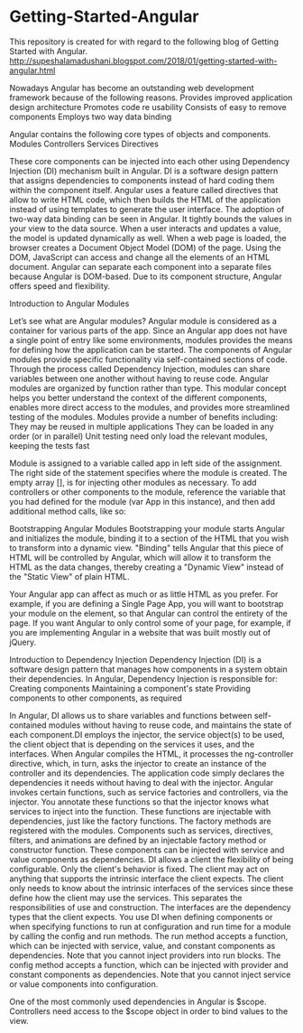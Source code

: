 # Getting-Started-Angular
This repository is created for with regard to the following blog of Getting Started with Angular.
http://supeshalamadushani.blogspot.com/2018/01/getting-started-with-angular.html

Nowadays Angular has become an outstanding web development framework because of the following reasons.
Provides improved application design architecture
Promotes code re usability
Consists of easy to remove components
Employs two way data binding

Angular contains the following core types of objects and components.
Modules
Controllers
Services
Directives

These core components can be injected into each other using Dependency Injection (DI) mechanism built in Angular. DI is a software design pattern that assigns dependencies to components instead of hard coding them within the component itself. Angular uses a feature called directives that allow to write HTML code, which then builds the HTML of the application instead of using templates to generate the user interface. The adoption of two-way data binding can be seen in Angular. It tightly bounds the values in your view to the data source. When a user interacts and updates a value, the model is updated dynamically as well.
When a web page is loaded, the browser creates a Document Object Model (DOM) of the page. Using the DOM, JavaScript can access and change all the elements of an HTML document. Angular can separate each component into a separate files because Angular is DOM-based. Due to its component structure, Angular offers speed and flexibility.

Introduction to Angular Modules

Let’s see what are Angular modules? Angular module is considered as a container for various parts of the app. Since an Angular app does not have a single point of entry like some environments, modules provides the means for defining how the application can be started. The components of Angular modules provide specific functionality via self-contained sections of code. Through the process called Dependency Injection, modules can share variables between one another without having to reuse code. Angular modules are organized by function rather than type. This modular concept helps you better understand the context of the different components, enables more direct access to the modules, and provides more streamlined testing of the modules. Modules provide a number of benefits including:
They may be reused in multiple applications
They can be loaded in any order (or in parallel)
Unit testing need only load the relevant modules, keeping the tests fast
 
Module is assigned to a variable called app in left side of the assignment. The right side of the statement specifies where the module is created. The empty array [], is for injecting other modules as necessary.
To add controllers or other components to the module, reference the variable that you had defined for the module (var App in this instance), and then add additional method calls, like so:

Bootstrapping Angular Modules
Bootstrapping your module starts Angular and initializes the module, binding it to a section of the HTML that you wish to transform into a dynamic view. "Binding" tells Angular that this piece of HTML will be controlled by Angular, which will allow it to transform the HTML as the data changes, thereby creating a "Dynamic View" instead of the "Static View" of plain HTML. 

Your Angular app can affect as much or as little HTML as you prefer. For example, if you are defining a Single Page App, you will want to bootstrap your module on the <html> element, so that Angular can control the entirety of the page.
If you want Angular to only control some of your page, for example, if you are implementing Angular in a website that was built mostly out of jQuery.

Introduction to Dependency Injection
Dependency Injection (DI) is a software design pattern that manages how components in a system obtain their dependencies. In Angular, Dependency Injection is responsible for:
Creating components
Maintaining a component's state
Providing components to other components, as required

In Angular, DI allows us to share variables and functions between self-contained modules without having to reuse code, and maintains the state of each component.DI employs the injector, the service object(s) to be used, the client object that is depending on the services it uses, and the interfaces. When Angular compiles the HTML, it processes the ng-controller directive, which, in turn, asks the injector to create an instance of the controller and its dependencies. The application code simply declares the dependencies it needs without having to deal with the injector. Angular invokes certain functions, such as service factories and controllers, via the injector. You annotate these functions so that the injector knows what services to inject into the function. These functions are injectable with dependencies, just like the factory functions. The factory methods are registered with the modules. Components such as services, directives, filters, and animations are defined by an injectable factory method or constructor function. These components can be injected with service and value components as dependencies.
DI allows a client the flexibility of being configurable. Only the client's behavior is fixed. The client may act on anything that supports the intrinsic interface the client expects. The client only needs to know about the intrinsic interfaces of the services since these define how the client may use the services. This separates the responsibilities of use and construction. The interfaces are the dependency types that the client expects. You use DI when defining components or when specifying functions to run at configuration and run time for a module by calling the config and run methods. The run method accepts a function, which can be injected with service, value, and constant components as dependencies. Note that you cannot inject providers into run blocks. The config method accepts a function, which can be injected with provider and constant components as dependencies. Note that you cannot inject service or value components into configuration.

One of the most commonly used dependencies in Angular is $scope. Controllers need access to the $scope object in order to bind values to the view. 

